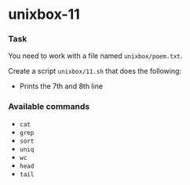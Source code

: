 # unixbox-11

### Task

You need to work with a file named `unixbox/poem.txt`.

Create a script `unixbox/11.sh` that does the following:

- Prints the 7th and 8th line

### Available commands

* `cat`
* `grep`
* `sort`
* `uniq`
* `wc`
* `head`
* `tail`

